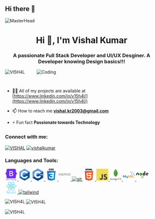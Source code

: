 ## Hi there 👋

![MasterHead](https://user-images.githubusercontent.com/74038190/243078834-72903324-cf57-4e90-80a6-ed3c9734e0ed.gif)
<h1 align="center">Hi 👋, I'm Vishal Kumar</h1>
<h3 align="center">A passionate Full Stack Developer and UI/UX Desginer. A Developer knowing Design basics!!!</h3>
<img align="right" alt="Coding" width="400" src="https://camo.githubusercontent.com/0e654c5d040e096fcb123baf00442159fcd78a17a9aba2e6a12b9e35765e5e33/68747470733a2f2f6d65646961332e67697068792e636f6d2f6d656469612f6247677363356d576f727966674b427831752f67697068792e6769663f6369643d373930623736313162663037313965633432623237336531646430363134353537376330333463306239646137653536267269643d67697068792e6769662663743d67">
<p align="left"> <img src="https://komarev.com/ghpvc/?username=VI5H4L&label=Profile%20views&color=0e75b6&style=flat" alt="VI5H4L" /> </p>

<p align="left"> <a href="https://twitter.com/" target="blank"><img src="https://img.shields.io/twitter/follow/?logo=twitter&style=for-the-badge" alt="" /></a> </p>

- 👨‍💻 All of my projects are available at [https://www.linkedin.com/in/v15h4l/](https://www.linkedin.com/in/v15h4l/)

- 📫 How to reach me **vishal.kr2003@gmail.com**

- ⚡ Fun fact **Passionate towards Technology**

<h3 align="left">Connect with me:</h3>
<p align="left">
<a href="[https://www.linkedin.com/in/v15h4l/](https://www.linkedin.com/in/v15h4l/)" target="blank"><img align="center" src="https://raw.githubusercontent.com/rahuldkjain/github-profile-readme-generator/master/src/images/icons/Social/linked-in-alt.svg" alt="VISHAL" height="30" width="40" /></a>
<a href="https://instagram.com/vi5halkumar" target="blank"><img align="center" src="https://raw.githubusercontent.com/rahuldkjain/github-profile-readme-generator/master/src/images/icons/Social/instagram.svg" alt="vishalkumar" height="30" width="40" /></a>
</p>

<h3 align="left">Languages and Tools:</h3>
<p align="left"> <a href="https://getbootstrap.com" target="_blank" rel="noreferrer"> <img src="https://raw.githubusercontent.com/devicons/devicon/master/icons/bootstrap/bootstrap-plain-wordmark.svg" alt="bootstrap" width="40" height="40"/> </a> <a href="https://www.cprogramming.com/" target="_blank" rel="noreferrer"> <img src="https://raw.githubusercontent.com/devicons/devicon/master/icons/c/c-original.svg" alt="c" width="40" height="40"/> </a> <a href="https://www.w3schools.com/cpp/" target="_blank" rel="noreferrer"> <img src="https://raw.githubusercontent.com/devicons/devicon/master/icons/cplusplus/cplusplus-original.svg" alt="cplusplus" width="40" height="40"/> </a> <a href="https://www.w3schools.com/css/" target="_blank" rel="noreferrer"> <img src="https://raw.githubusercontent.com/devicons/devicon/master/icons/css3/css3-original-wordmark.svg" alt="css3" width="40" height="40"/> </a> <a href="https://expressjs.com" target="_blank" rel="noreferrer"> <img src="https://raw.githubusercontent.com/devicons/devicon/master/icons/express/express-original-wordmark.svg" alt="express" width="40" height="40"/> </a> <a href="https://git-scm.com/" target="_blank" rel="noreferrer"> <img src="https://www.vectorlogo.zone/logos/git-scm/git-scm-icon.svg" alt="git" width="40" height="40"/> </a> <a href="https://www.w3.org/html/" target="_blank" rel="noreferrer"> <img src="https://raw.githubusercontent.com/devicons/devicon/master/icons/html5/html5-original-wordmark.svg" alt="html5" width="40" height="40"/> </a> <a href="https://developer.mozilla.org/en-US/docs/Web/JavaScript" target="_blank" rel="noreferrer"> <img src="https://raw.githubusercontent.com/devicons/devicon/master/icons/javascript/javascript-original.svg" alt="javascript" width="40" height="40"/> </a> <a href="https://www.mongodb.com/" target="_blank" rel="noreferrer"> <img src="https://raw.githubusercontent.com/devicons/devicon/master/icons/mongodb/mongodb-original-wordmark.svg" alt="mongodb" width="40" height="40"/> </a> <a href="https://www.mysql.com/" target="_blank" rel="noreferrer"> <img src="https://raw.githubusercontent.com/devicons/devicon/master/icons/mysql/mysql-original-wordmark.svg" alt="mysql" width="40" height="40"/> </a> <a href="https://nodejs.org" target="_blank" rel="noreferrer"> <img src="https://raw.githubusercontent.com/devicons/devicon/master/icons/nodejs/nodejs-original-wordmark.svg" alt="nodejs" width="40" height="40"/> </a> <a href="https://reactjs.org/" target="_blank" rel="noreferrer"> <img src="https://raw.githubusercontent.com/devicons/devicon/master/icons/react/react-original-wordmark.svg" alt="react" width="40" height="40"/> </a> <a href="https://tailwindcss.com/" target="_blank" rel="noreferrer"> <img src="https://www.vectorlogo.zone/logos/tailwindcss/tailwindcss-icon.svg" alt="tailwind" width="40" height="40"/> </a> </p>

<p><img align="left" src="https://github-readme-stats.vercel.app/api/top-langs?username=VI5H4L&show_icons=true&locale=en&layout=compact&theme=dark" alt="VI5H4L" /></p>

<p>&nbsp;<img align="center" src="https://github-readme-stats.vercel.app/api?username=VI5H4L&show_icons=true&locale=en&theme=dark" alt="VI5H4L" /></p>

<p><img align="center" src="https://github-readme-streak-stats.herokuapp.com/?user=VI5H4L&theme=dark" alt="VI5H4L" /></p>
